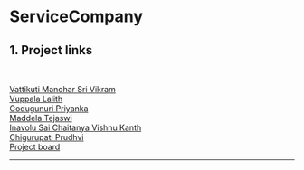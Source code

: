 # ServiceCompany

## 1. Project links
<br>

[Vattikuti Manohar Sri Vikram](https://github.com/srivikram) <br>
[Vuppala Lalith](https://github.com/Lalith143kl) <br>
[Godugunuri Priyanka](https://github.com/priya-451) <br>
[Maddela Tejaswi](https://github.com/MaddelaTejaswi) <br>
[Inavolu Sai Chaitanya Vishnu Kanth](https://github.com/Sai-1305) <br>
[Chigurupati Prudhvi](https://github.com/prudhvichigurupati) <br>
[Project board](https://github.com/users/Sai-1305/projects/2)

---

